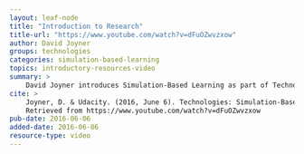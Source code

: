 ```yaml
---
layout: leaf-node
title: "Introduction to Research"
title-url: "https://www.youtube.com/watch?v=dFuOZwvzxow"
author: David Joyner
groups: technologies
categories: simulation-based-learning
topics: introductory-resources-video
summary: >
    David Joyner introduces Simulation-Based Learning as part of Technologies.
cite: >
    Joyner, D. & Udacity. (2016, June 6). Technologies: Simulation-Based Learning Introductory Video.
    Retrieved from https://www.youtube.com/watch?v=dFuOZwvzxow
pub-date: 2016-06-06
added-date: 2016-06-06
resource-type: video
---
```

